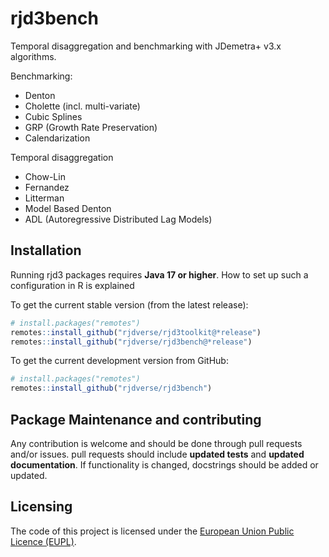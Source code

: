 
<!-- README.md is generated from README.Rmd. Please edit that file -->

# rjd3bench

<!-- badges: start -->
<!-- badges: end -->

Temporal disaggregation and benchmarking with JDemetra+ v3.x algorithms.

Benchmarking:

- Denton
- Cholette (incl. multi-variate)
- Cubic Splines
- GRP (Growth Rate Preservation)
- Calendarization

Temporal disaggregation

- Chow-Lin
- Fernandez
- Litterman
- Model Based Denton
- ADL (Autoregressive Distributed Lag Models)

## Installation

Running rjd3 packages requires **Java 17 or higher**. How to set up such
a configuration in R is explained

To get the current stable version (from the latest release):

``` r
# install.packages("remotes")
remotes::install_github("rjdverse/rjd3toolkit@*release")
remotes::install_github("rjdverse/rjd3bench@*release")
```

To get the current development version from GitHub:

``` r
# install.packages("remotes")
remotes::install_github("rjdverse/rjd3bench")
```

## Package Maintenance and contributing

Any contribution is welcome and should be done through pull requests
and/or issues. pull requests should include **updated tests** and
**updated documentation**. If functionality is changed, docstrings
should be added or updated.

## Licensing

The code of this project is licensed under the [European Union Public
Licence
(EUPL)](https://joinup.ec.europa.eu/collection/eupl/eupl-text-eupl-12).
